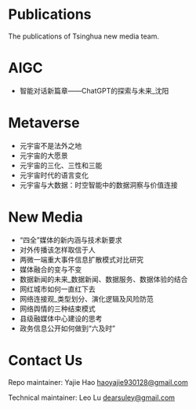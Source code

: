 # Publications
The publications of Tsinghua new media team. 

# AIGC
- 智能对话新篇章——ChatGPT的探索与未来_沈阳

# Metaverse
- 元宇宙不是法外之地
- 元宇宙的大愿景
- 元宇宙的三化、三性和三能
- 元宇宙时代的语言变化
- 元宇宙与大数据：时空智能中的数据洞察与价值连接

# New Media
- “四全”媒体的新内涵与技术新要求
- 对外传播该怎样取信于人
- 两微一端重大事件信息扩散模式对比研究
- 媒体融合的变与不变
- 数据新闻的未来_数据新闻、数据服务、数据体验的结合
- 网红城市如何一直红下去
- 网络连接观_类型划分、演化逻辑及风险防范
- 网络舆情的三种结束模式
- 县级融媒体中心建设的思考
- 政务信息公开如何做到“六及时”

# Contact Us
Repo maintainer: Yajie Hao <haoyajie930128@gmail.com>

Technical maintainer: Leo Lu <dearsuley@gmail.com>
